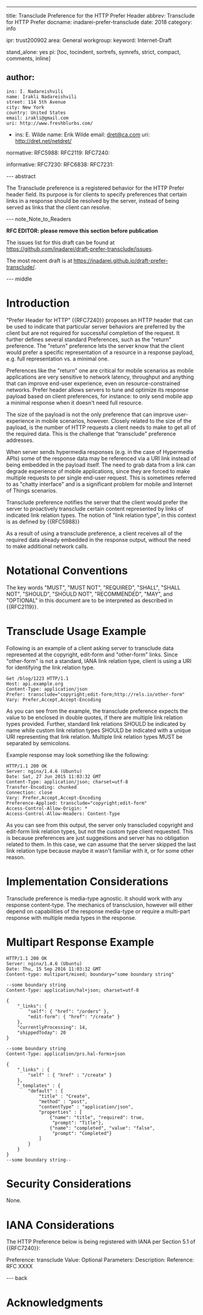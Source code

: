 ---
title: Transclude Preference for the HTTP Prefer Header
abbrev: Transclude for HTTP Prefer
docname: inadarei-prefer-transclude
date: 2018
category: info

ipr: trust200902
area: General
workgroup:
keyword: Internet-Draft

stand_alone: yes
pi: [toc, tocindent, sortrefs, symrefs, strict, compact, comments, inline]

author:
 -
    ins: I. Nadareishvili
    name: Irakli Nadareishvili
    street: 114 5th Avenue
    city: New York
    country: United States
    email: irakli@gmail.com
    uri: http://www.freshblurbs.com/
 -
    ins: E. Wilde
    name: Erik Wilde
    email: dret@ca.com
    uri: http://dret.net/netdret/

normative:
  RFC5988:
  RFC2119:
  RFC7240:

informative:
  RFC7230:
  RFC6838:
  RFC7231:

--- abstract

The Transclude preference is a registered behavior for the HTTP Prefer header 
field. Its purpose is for clients to specify preferences that certain links in 
a response should be resolved by the server, instead of being served as links 
that the client can resolve.

--- note_Note_to_Readers

**RFC EDITOR: please remove this section before publication**

The issues list for this draft can be found at <https://github.com/inadarei/draft-prefer-transclude/issues>.

The most recent draft is at <https://inadarei.github.io/draft-prefer-transclude/>.

--- middle

# Introduction

"Prefer Header for HTTP" {{RFC7240}} proposes an HTTP header that can be used 
to indicate that particular server behaviors are preferred by the client but 
are not required for successful completion of the request. It further defines 
several standard Preferences, such as the "return" preference. The "return" 
preference lets the server know that the client would prefer a specific 
representation of a resource in a response payload, e.g. full representation 
vs. a minimal one.

Preferences like the "return" one are critical for mobile scenarios as mobile 
applications are very sensitive to network latency, throughput and anything 
that can improve end-user experience, even on resource-constrained networks. 
Prefer header allows servers to tune and optimize its response payload based 
on client preferences, for instance: to only send mobile app a minimal response 
when it doesn't need full resource.

The size of the payload is not the only preference that can improve 
user-experience in mobile scenarios, however. Closely related to the size of 
the payload, is the number of HTTP requests a client needs to make to get all 
of the required data. This is the challenge that "transclude" preference 
addresses.

When server sends hypermedia responses (e.g. in the case of Hypermedia APIs) 
some of the response data may be referenced via a URI link instead of being 
embedded in the payload itself. The need to grab data from a link can degrade 
experience of mobile applications, since they are forced to make multiple 
requests to per single end-user request. This is sometimes referred to as 
"chatty interface" and is a significant problem for mobile and Internet of 
Things scenarios.

Transclude preference notifies the server that the client would prefer the
server to proactively transclude certain content represented by links of
indicated link relation types. The notion of "link relation type", in this
context is as defined by {{RFC5988}}

As a result of using a transclude preference, a client receives all of the
required data already embedded in the response output, without the need to make
additional network calls.

# Notational Conventions

The key words "MUST", "MUST NOT", "REQUIRED", "SHALL", "SHALL NOT", "SHOULD",
"SHOULD NOT", "RECOMMENDED", "MAY", and "OPTIONAL" in this document are to be
interpreted as described in {{RFC2119}}.

# Transclude Usage Example

Following is an example of a client asking server to transclude data represented 
at the copyright, edit-form and "other-form" links. Since "other-form" is not 
a standard, IANA link relation type, client is using a URI for identifying the 
link relation type.

~~~
Get /blog/1223 HTTP/1.1
Host: api.example.org
Content-Type: application/json  
Prefer: transclude="copyright;edit-form;http://rels.io/other-form"
Vary: Prefer,Accept,Accept-Encoding
~~~

As you can see from the example, the transclude preference expects the value 
to be enclosed in double quotes, if there are multiple link relation types 
provided. Further, standard link relations SHOULD be indicated by name while 
custom link relation types SHOULD be indicated with a unique URI representing 
that link relation. Multiple link relation types MUST be separated by 
semicolons.

Example response may look something like the following:

~~~
HTTP/1.1 200 OK
Server: nginx/1.4.6 (Ubuntu)
Date: Sat, 27 Jun 2015 11:03:32 GMT
Content-Type: application/json; charset=utf-8
Transfer-Encoding: chunked
Connection: close
Vary: Prefer,Accept,Accept-Encoding
Preference-Applied: transclude="copyright;edit-form"
Access-Control-Allow-Origin: *
Access-Control-Allow-Headers: Content-Type
~~~

As you can see from this output, the server only transcluded copyright and 
edit-form link relation types, but not the custom type client requested. This 
is because preferences are just suggestions and server has no obligation related 
to them. In this case, we can assume that the server skipped the last link 
relation type because maybe it wasn't familiar with it, or for some other 
reason.

# Implementation Considerations

Transclude preference is media-type agnostic. It should work with any response 
content-type. The mechanics of transclusion, however will either depend on 
capabilities of the response media-type or require a multi-part response with 
multiple media types in the response.

# Multipart Response Example

~~~
HTTP/1.1 200 OK
Server: nginx/1.4.6 (Ubuntu)
Date: Thu, 15 Sep 2016 11:03:32 GMT
Content-type: multipart/mixed; boundary="some boundary string"

--some boundary string
Content-Type: application/hal+json; charset=utf-8

{
    "_links": {
        "self": { "href": "/orders" },
        "edit-form": { "href": "/create" }
    },
    "currentlyProcessing": 14,
    "shippedToday": 20
}

--some boundary string
Content-Type: application/prs.hal-forms+json

{
    "_links" : {
        "self" : { "href" : "/create" }
    },
    "_templates" : {
        "default" : {
            "title" : "Create",
            "method" : "post",
            "contentType" : "application/json",
            "properties" : [
                {"name": "title", "required": true, 
                 "prompt": "Title"},
                {"name": "completed", "value": "false", 
                 "prompt": "Completed"}
            ]
        }
    }
}
--some boundary string--
~~~

# Security Considerations

None.

# IANA Considerations

The HTTP Preference below is being registered with IANA per Section 5.1 of 
{{RFC7240}}:

Preference: transclude
Value:
Optional Parameters:
Description:
Reference: RFC XXXX

--- back

# Acknowledgments